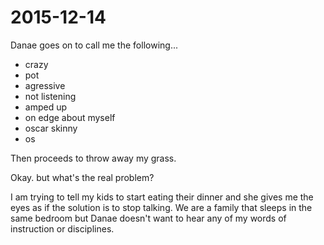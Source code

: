 # 2015-12-14

Danae goes on to call me the following...
- crazy
- pot
- agressive
- not listening
- amped up
- on edge about myself 
- oscar skinny
- os


Then proceeds to throw away my grass.

Okay. but what's the real problem?

I am trying to tell my kids to start eating their dinner and she gives me the eyes as if the solution is to stop talking. We are a family that sleeps in the same bedroom but Danae doesn't want to hear any of my words of instruction or disciplines. 
